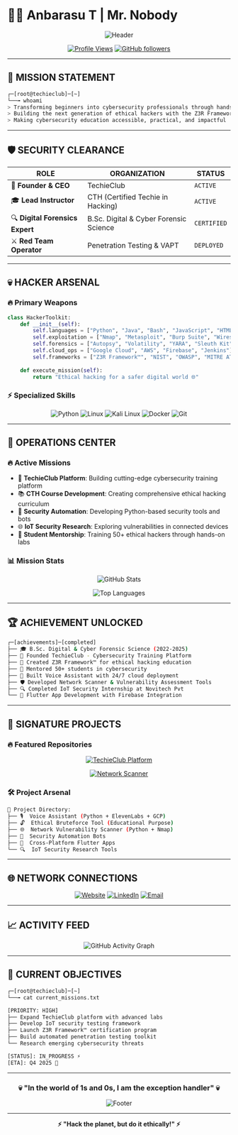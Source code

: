 # 👨‍💻 Anbarasu T | Mr. Nobody
<div align="center">

![Header](https://readme-typing-svg.herokuapp.com?font=Fira+Code&size=30&duration=3000&pause=1000&color=00F7FF&center=true&vCenter=true&width=600&lines=Ethical+Hacker+%7C+Red+Team+Lead;Founder+%26+CEO+of+TechieClub;Cybersecurity+Researcher;Digital+Forensics+Expert;Z3R+Framework+Creator)

[![Profile Views](https://komarev.com/ghpvc/?username=techie-club&color=00f7ff&style=for-the-badge&label=PROFILE+VIEWS)](https://github.com/techie-club)
[![GitHub followers](https://img.shields.io/github/followers/techie-club?color=00f7ff&style=for-the-badge&logo=github&label=FOLLOWERS)](https://github.com/techie-club?tab=followers)

</div>

---

## 🎯 **MISSION STATEMENT**
```bash
┌─[root@techieclub]─[~]
└──╼ whoami
> Transforming beginners into cybersecurity professionals through hands-on training and real-world experience
> Building the next generation of ethical hackers with the Z3R Framework™
> Making cybersecurity education accessible, practical, and impactful
```

---

## 🛡️ **SECURITY CLEARANCE**
<div align="center">

| **ROLE** | **ORGANIZATION** | **STATUS** |
|----------|------------------|------------|
| 🏢 **Founder & CEO** | TechieClub | `ACTIVE` |
| 🎓 **Lead Instructor** | CTH (Certified Techie in Hacking) | `ACTIVE` |
| 🔍 **Digital Forensics Expert** | B.Sc. Digital & Cyber Forensic Science | `CERTIFIED` |
| ⚔️ **Red Team Operator** | Penetration Testing & VAPT | `DEPLOYED` |

</div>

---

## 💀 **HACKER ARSENAL**

### 🔥 **Primary Weapons**
```python
class HackerToolkit:
    def __init__(self):
        self.languages = ["Python", "Java", "Bash", "JavaScript", "HTML/CSS"]
        self.exploitation = ["Nmap", "Metasploit", "Burp Suite", "Wireshark", "Snort"]
        self.forensics = ["Autopsy", "Volatility", "YARA", "Sleuth Kit"]
        self.cloud_ops = ["Google Cloud", "AWS", "Firebase", "Jenkins"]
        self.frameworks = ["Z3R Framework™", "NIST", "OWASP", "MITRE ATT&CK"]
        
    def execute_mission(self):
        return "Ethical hacking for a safer digital world 🌐"
```

### ⚡ **Specialized Skills**
<div align="center">

![Python](https://img.shields.io/badge/Python-3776AB?style=for-the-badge&logo=python&logoColor=white)
![Linux](https://img.shields.io/badge/Linux-FCC624?style=for-the-badge&logo=linux&logoColor=black)
![Kali Linux](https://img.shields.io/badge/Kali_Linux-557C94?style=for-the-badge&logo=kalilinux&logoColor=white)
![Docker](https://img.shields.io/badge/Docker-2496ED?style=for-the-badge&logo=docker&logoColor=white)
![Git](https://img.shields.io/badge/Git-F05032?style=for-the-badge&logo=git&logoColor=white)

</div>

---

## 🎪 **OPERATIONS CENTER**

### 🔥 **Active Missions**
- 🚀 **TechieClub Platform**: Building cutting-edge cybersecurity training platform
- 📚 **CTH Course Development**: Creating comprehensive ethical hacking curriculum
- 🤖 **Security Automation**: Developing Python-based security tools and bots
- 🌐 **IoT Security Research**: Exploring vulnerabilities in connected devices
- 🎯 **Student Mentorship**: Training 50+ ethical hackers through hands-on labs

### 📊 **Mission Stats**
<div align="center">

![GitHub Stats](https://github-readme-stats.vercel.app/api?username=techie-club&show_icons=true&theme=radical&bg_color=0d1117&title_color=00f7ff&icon_color=00f7ff&text_color=ffffff&border_color=00f7ff)

![Top Languages](https://github-readme-stats.vercel.app/api/top-langs/?username=techie-club&layout=compact&theme=radical&bg_color=0d1117&title_color=00f7ff&text_color=ffffff&border_color=00f7ff)

</div>

---

## 🏆 **ACHIEVEMENT UNLOCKED**

```bash
┌─[achievements]─[completed]
├── 🎓 B.Sc. Digital & Cyber Forensic Science (2022-2025)
├── 🏢 Founded TechieClub - Cybersecurity Training Platform
├── 📜 Created Z3R Framework™ for ethical hacking education
├── 👥 Mentored 50+ students in cybersecurity
├── 🤖 Built Voice Assistant with 24/7 cloud deployment
├── 🛡️ Developed Network Scanner & Vulnerability Assessment Tools
├── 🔍 Completed IoT Security Internship at Novitech Pvt
└── 📱 Flutter App Development with Firebase Integration
```

---

## 🎯 **SIGNATURE PROJECTS**

### 🔥 **Featured Repositories**
<div align="center">

[![TechieClub Platform](https://github-readme-stats.vercel.app/api/pin/?username=techie-club&repo=techieclub-platform&theme=radical&bg_color=0d1117&title_color=00f7ff&icon_color=00f7ff&text_color=ffffff&border_color=00f7ff)](https://github.com/techie-club)

[![Network Scanner](https://github-readme-stats.vercel.app/api/pin/?username=techie-club&repo=network-scanner&theme=radical&bg_color=0d1117&title_color=00f7ff&icon_color=00f7ff&text_color=ffffff&border_color=00f7ff)](https://github.com/techie-club)

</div>

### 🛠️ **Project Arsenal**
```bash
📁 Project Directory:
├── 🎙️  Voice Assistant (Python + ElevenLabs + GCP)
├── 🔓  Ethical Bruteforce Tool (Educational Purpose)
├── 🌐  Network Vulnerability Scanner (Python + Nmap)
├── 🤖  Security Automation Bots
├── 📱  Cross-Platform Flutter Apps
└── 🔍  IoT Security Research Tools
```

---

## 🌐 **NETWORK CONNECTIONS**

<div align="center">

[![Website](https://img.shields.io/badge/🌐_TechieClub-Website-00f7ff?style=for-the-badge&logo=google-chrome&logoColor=white)](https://techieclub.netlify.app)
[![LinkedIn](https://img.shields.io/badge/💼_LinkedIn-Professional-0077B5?style=for-the-badge&logo=linkedin&logoColor=white)](https://linkedin.com/in/techie-club-4631492b7)
[![Email](https://img.shields.io/badge/📧_Contact-techiecluboffl@gmail.com-D14836?style=for-the-badge&logo=gmail&logoColor=white)](mailto:techiecluboffl@gmail.com)

</div>

---

## 📈 **ACTIVITY FEED**

<div align="center">

![GitHub Activity Graph](https://github-readme-activity-graph.vercel.app/graph?username=techie-club&theme=react-dark&bg_color=0d1117&color=00f7ff&line=00f7ff&point=ffffff&hide_border=true)

</div>

---

## 🎯 **CURRENT OBJECTIVES**

```bash
┌─[root@techieclub]─[~]
└──╼ cat current_missions.txt

[PRIORITY: HIGH] 
├── Expand TechieClub platform with advanced labs
├── Develop IoT security testing framework  
├── Launch Z3R Framework™ certification program
├── Build automated penetration testing toolkit
└── Research emerging cybersecurity threats

[STATUS]: IN_PROGRESS ⚡
[ETA]: Q4 2025 🎯
```

---

<div align="center">

### 💀 **"In the world of 1s and 0s, I am the exception handler"** 💀

![Footer](https://readme-typing-svg.herokuapp.com?font=Fira+Code&size=20&duration=2000&pause=1000&color=00F7FF&center=true&vCenter=true&width=500&lines=Ethical+Hacker+by+Day;Security+Researcher+by+Night;Always+Learning%2C+Always+Hacking)

---

**⚡ "Hack the planet, but do it ethically!" ⚡**

</div>
